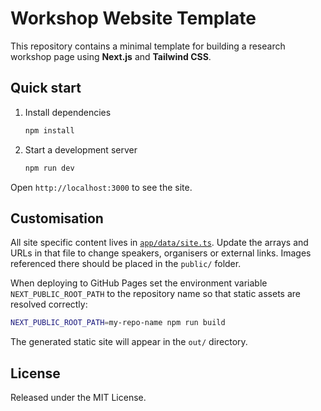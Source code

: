 # Workshop Website Template

This repository contains a minimal template for building a research workshop page using **Next.js** and **Tailwind CSS**.

## Quick start

1. Install dependencies
   ```bash
   npm install
   ```
2. Start a development server
   ```bash
   npm run dev
   ```

Open `http://localhost:3000` to see the site.

## Customisation

All site specific content lives in [`app/data/site.ts`](app/data/site.ts).  Update the
arrays and URLs in that file to change speakers, organisers or external links.  Images
referenced there should be placed in the `public/` folder.

When deploying to GitHub Pages set the environment variable `NEXT_PUBLIC_ROOT_PATH`
to the repository name so that static assets are resolved correctly:

```bash
NEXT_PUBLIC_ROOT_PATH=my-repo-name npm run build
```

The generated static site will appear in the `out/` directory.

## License

Released under the MIT License.
